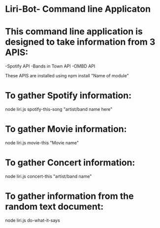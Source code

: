 # Liri-Bot- Command line Applicaton 

# This command line application is designed to take information from 3 APIS:
-Spotify API
-Bands in Town API
-OMBD API

These APIS are installed using npm install "Name of module"

# To gather Spotify information:

node liri.js spotify-this-song "artist/band name here"

# To gather Movie information:

node liri.js movie-this "Movie name"

# To gather Concert information:

node liri.js concert-this "artist/band name"

# To gather information from the random text document:

node liri.js do-what-it-says







